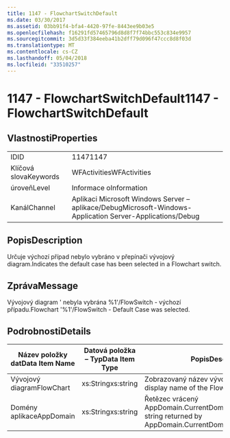 ```yaml
---
title: 1147 - FlowchartSwitchDefault
ms.date: 03/30/2017
ms.assetid: 03bb91f4-bfa4-4420-97fe-8443ee9b03e5
ms.openlocfilehash: f16291fd57465796d8d8f7f74bbc553c834e9957
ms.sourcegitcommit: 3d5d33f384eeba41b2dff79d096f47ccc8d8f03d
ms.translationtype: MT
ms.contentlocale: cs-CZ
ms.lasthandoff: 05/04/2018
ms.locfileid: "33510257"
---
```

# <a name="1147---flowchartswitchdefault"></a><span data-ttu-id="da53f-102">1147 - FlowchartSwitchDefault</span><span class="sxs-lookup"><span data-stu-id="da53f-102">1147 - FlowchartSwitchDefault</span></span>
## <a name="properties"></a><span data-ttu-id="da53f-103">Vlastnosti</span><span class="sxs-lookup"><span data-stu-id="da53f-103">Properties</span></span>  
  
|||  
|-|-|  
|<span data-ttu-id="da53f-104">ID</span><span class="sxs-lookup"><span data-stu-id="da53f-104">ID</span></span>|<span data-ttu-id="da53f-105">1147</span><span class="sxs-lookup"><span data-stu-id="da53f-105">1147</span></span>|  
|<span data-ttu-id="da53f-106">Klíčová slova</span><span class="sxs-lookup"><span data-stu-id="da53f-106">Keywords</span></span>|<span data-ttu-id="da53f-107">WFActivities</span><span class="sxs-lookup"><span data-stu-id="da53f-107">WFActivities</span></span>|  
|<span data-ttu-id="da53f-108">úroveň</span><span class="sxs-lookup"><span data-stu-id="da53f-108">Level</span></span>|<span data-ttu-id="da53f-109">Informace o</span><span class="sxs-lookup"><span data-stu-id="da53f-109">Information</span></span>|  
|<span data-ttu-id="da53f-110">Kanál</span><span class="sxs-lookup"><span data-stu-id="da53f-110">Channel</span></span>|<span data-ttu-id="da53f-111">Aplikaci Microsoft Windows Server – aplikace/Debug</span><span class="sxs-lookup"><span data-stu-id="da53f-111">Microsoft-Windows-Application Server-Applications/Debug</span></span>|  
  
## <a name="description"></a><span data-ttu-id="da53f-112">Popis</span><span class="sxs-lookup"><span data-stu-id="da53f-112">Description</span></span>  
 <span data-ttu-id="da53f-113">Určuje výchozí případ nebylo vybráno v přepínači vývojový diagram.</span><span class="sxs-lookup"><span data-stu-id="da53f-113">Indicates the default case has been selected in a Flowchart switch.</span></span>  
  
## <a name="message"></a><span data-ttu-id="da53f-114">Zpráva</span><span class="sxs-lookup"><span data-stu-id="da53f-114">Message</span></span>  
 <span data-ttu-id="da53f-115">Vývojový diagram ' nebyla vybrána %1'/FlowSwitch - výchozí případu.</span><span class="sxs-lookup"><span data-stu-id="da53f-115">Flowchart '%1'/FlowSwitch - Default Case was selected.</span></span>  
  
## <a name="details"></a><span data-ttu-id="da53f-116">Podrobnosti</span><span class="sxs-lookup"><span data-stu-id="da53f-116">Details</span></span>  
  
|<span data-ttu-id="da53f-117">Název položky dat</span><span class="sxs-lookup"><span data-stu-id="da53f-117">Data Item Name</span></span>|<span data-ttu-id="da53f-118">Datová položka – Typ</span><span class="sxs-lookup"><span data-stu-id="da53f-118">Data Item Type</span></span>|<span data-ttu-id="da53f-119">Popis</span><span class="sxs-lookup"><span data-stu-id="da53f-119">Description</span></span>|  
|--------------------|--------------------|-----------------|  
|<span data-ttu-id="da53f-120">Vývojový diagram</span><span class="sxs-lookup"><span data-stu-id="da53f-120">FlowChart</span></span>|<span data-ttu-id="da53f-121">xs:String</span><span class="sxs-lookup"><span data-stu-id="da53f-121">xs:string</span></span>|<span data-ttu-id="da53f-122">Zobrazovaný název vývojový diagram.</span><span class="sxs-lookup"><span data-stu-id="da53f-122">The display name of the FlowChart.</span></span>|  
|<span data-ttu-id="da53f-123">Domény aplikace</span><span class="sxs-lookup"><span data-stu-id="da53f-123">AppDomain</span></span>|<span data-ttu-id="da53f-124">xs:String</span><span class="sxs-lookup"><span data-stu-id="da53f-124">xs:string</span></span>|<span data-ttu-id="da53f-125">Řetězec vrácený AppDomain.CurrentDomain.FriendlyName.</span><span class="sxs-lookup"><span data-stu-id="da53f-125">The string returned by AppDomain.CurrentDomain.FriendlyName.</span></span>|
